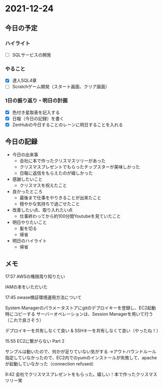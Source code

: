 # 2021-12-24

## 今日の予定

### ハイライト

- [ ] SQLサービスの開発

### やること

- [x] 達人SQL4章
- [ ] Scratchゲーム開発（スタート画面、クリア画面）

### 1日の振り返り・明日の計画

- [x] 色付き星取表を記入する
- [x] 日報（今日の記録）を書く
- [x] ZenHubの今日することのレーンに明日することを入れる

## 今日の記録

- 今日の出来事
  - 会社に本で作ったクリスマスツリーがあった
  - クリスマスプレゼントでもらったチップスターが美味しかった
  - 日報に返信をもらえたのが嬉しかった
- 感謝したいこと
  - クリスマスを祝えたこと
- 良かったところ
  - 最後まで仕事をやりきることが出来たこと
  - 穏やかな気持ちで過ごせたこと
- 改善したい点、取り入れたい点
  - 仕事終わってから約100分間Youtubeを見ていたこと
- 明日やりたいこと
  - 髪を切る
  - 帰省
- 明日のハイライト
  - 帰省

## メモ

17:57 AWSの権限周り知りたい

IAMの本をいただいた

17:45 owase検証環境運用方法について

System Managerのパラメータストアにgitのデプロイキーを登録し、EC2起動時にコピーする
サーバーオペレーションは、Session Managerを用いて行う（これで良さそう）

デプロイキーを共有しなくて良い & SSHキーを共有しなくて良い（やったね！）

15:55 EC2に繋がらない Part 2

サンプルは動いたので、何かが足りていない気がする
→アウトバウンドルール指定していなかったので、EC2内でのyumのインストールが失敗して、apacheが起動していなかった（connection refused）

9:42 会社でクリスマスプレゼントをもらった。嬉しい！本で作ったクリスマスツリー笑